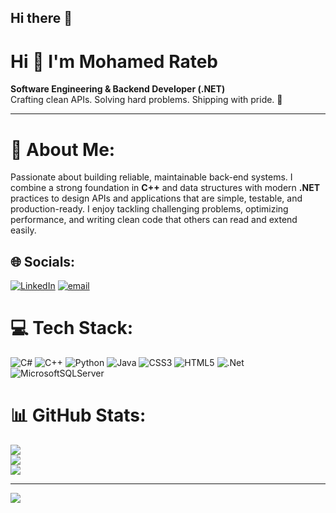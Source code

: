 ## Hi there 👋

<!--
**mohamedrateb/MohamedRateb** is a ✨ _special_ ✨ repository because its `README.md` (this file) appears on your GitHub profile.

Here are some ideas to get you started:

- 🔭 I’m currently working on ...
- 🌱 I’m currently learning ...
- 👯 I’m looking to collaborate on ...
- 🤔 I’m looking for help with ...
- 💬 Ask me about ...
- 📫 How to reach me: ...
- 😄 Pronouns: ...
- ⚡ Fun fact: ...
-->

# Hi 👋 I'm **Mohamed Rateb**
**Software Engineering & Backend Developer (.NET)**  
Crafting clean APIs. Solving hard problems. Shipping with pride. 🚀

---

# 💫 About Me:
Passionate about building reliable, maintainable back-end systems. I combine a strong foundation in **C++** and data structures with modern **.NET** practices to design APIs and applications that are simple, testable, and production-ready. I enjoy tackling challenging problems, optimizing performance, and writing clean code that others can read and extend easily.

## 🌐 Socials:
[![LinkedIn](https://img.shields.io/badge/LinkedIn-%230077B5.svg?logo=linkedin&logoColor=white)](https://linkedin.com/in/mohamed-rateb) [![email](https://img.shields.io/badge/Email-D14836?logo=gmail&logoColor=white)](mailto:se.mohamedrateb@gmail.com) 

# 💻 Tech Stack:
![C#](https://img.shields.io/badge/c%23-%23239120.svg?style=for-the-badge&logo=csharp&logoColor=white) ![C++](https://img.shields.io/badge/c++-%2300599C.svg?style=for-the-badge&logo=c%2B%2B&logoColor=white) ![Python](https://img.shields.io/badge/python-3670A0?style=for-the-badge&logo=python&logoColor=ffdd54) ![Java](https://img.shields.io/badge/java-%23ED8B00.svg?style=for-the-badge&logo=openjdk&logoColor=white) ![CSS3](https://img.shields.io/badge/css3-%231572B6.svg?style=for-the-badge&logo=css3&logoColor=white) ![HTML5](https://img.shields.io/badge/html5-%23E34F26.svg?style=for-the-badge&logo=html5&logoColor=white) ![.Net](https://img.shields.io/badge/.NET-5C2D91?style=for-the-badge&logo=.net&logoColor=white) ![MicrosoftSQLServer](https://img.shields.io/badge/Microsoft%20SQL%20Server-CC2927?style=for-the-badge&logo=microsoft%20sql%20server&logoColor=white)
# 📊 GitHub Stats:
![](https://github-readme-stats.vercel.app/api?username=mohamedrateb&theme=dark&hide_border=false&include_all_commits=true&count_private=true)<br/>
![](https://nirzak-streak-stats.vercel.app/?user=mohamedrateb&theme=dark&hide_border=false)<br/>
![](https://github-readme-stats.vercel.app/api/top-langs/?username=mohamedrateb&theme=dark&hide_border=false&include_all_commits=true&count_private=true&layout=compact)

---
[![](https://visitcount.itsvg.in/api?id=mohamedrateb&icon=0&color=0)](https://visitcount.itsvg.in)

<!-- Proudly created with GPRM ( https://gprm.itsvg.in ) -->
